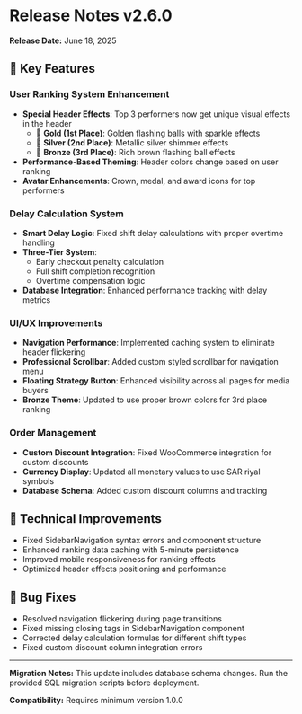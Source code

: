 # Release Notes v2.6.0

**Release Date:** June 18, 2025

## 🎯 Key Features

### User Ranking System Enhancement
- **Special Header Effects**: Top 3 performers now get unique visual effects in the header
  - 🥇 **Gold (1st Place)**: Golden flashing balls with sparkle effects
  - 🥈 **Silver (2nd Place)**: Metallic silver shimmer effects  
  - 🥉 **Bronze (3rd Place)**: Rich brown flashing ball effects
- **Performance-Based Theming**: Header colors change based on user ranking
- **Avatar Enhancements**: Crown, medal, and award icons for top performers

### Delay Calculation System
- **Smart Delay Logic**: Fixed shift delay calculations with proper overtime handling
- **Three-Tier System**: 
  - Early checkout penalty calculation
  - Full shift completion recognition
  - Overtime compensation logic
- **Database Integration**: Enhanced performance tracking with delay metrics

### UI/UX Improvements
- **Navigation Performance**: Implemented caching system to eliminate header flickering
- **Professional Scrollbar**: Added custom styled scrollbar for navigation menu
- **Floating Strategy Button**: Enhanced visibility across all pages for media buyers
- **Bronze Theme**: Updated to use proper brown colors for 3rd place ranking

### Order Management
- **Custom Discount Integration**: Fixed WooCommerce integration for custom discounts
- **Currency Display**: Updated all monetary values to use SAR riyal symbols
- **Database Schema**: Added custom discount columns and tracking

## 🔧 Technical Improvements
- Fixed SidebarNavigation syntax errors and component structure
- Enhanced ranking data caching with 5-minute persistence
- Improved mobile responsiveness for ranking effects
- Optimized header effects positioning and performance

## 🐛 Bug Fixes
- Resolved navigation flickering during page transitions
- Fixed missing closing tags in SidebarNavigation component
- Corrected delay calculation formulas for different shift types
- Fixed custom discount column integration errors

---

**Migration Notes:** This update includes database schema changes. Run the provided SQL migration scripts before deployment.

**Compatibility:** Requires minimum version 1.0.0 